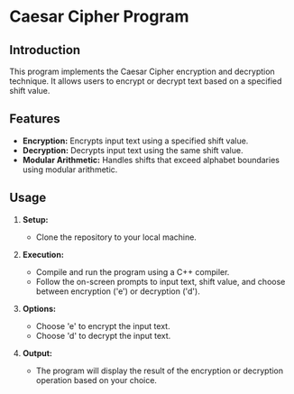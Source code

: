# Caesar Cipher Program

## Introduction
This program implements the Caesar Cipher encryption and decryption technique. It allows users to encrypt or decrypt text based on a specified shift value.

## Features
- **Encryption:** Encrypts input text using a specified shift value.
- **Decryption:** Decrypts input text using the same shift value.
- **Modular Arithmetic:** Handles shifts that exceed alphabet boundaries using modular arithmetic.

## Usage
1. **Setup:**
   - Clone the repository to your local machine.

2. **Execution:**
   - Compile and run the program using a C++ compiler.
   - Follow the on-screen prompts to input text, shift value, and choose between encryption ('e') or decryption ('d').

3. **Options:**
   - Choose 'e' to encrypt the input text.
   - Choose 'd' to decrypt the input text.

4. **Output:**
   - The program will display the result of the encryption or decryption operation based on your choice.
